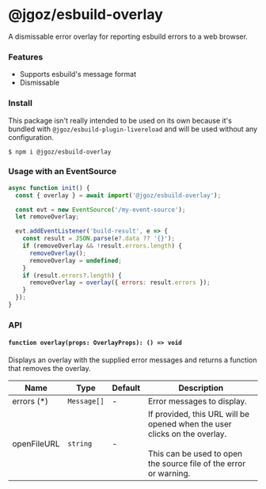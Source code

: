 # @jgoz/esbuild-overlay

A dismissable error overlay for reporting esbuild errors to a web browser.

### Features

- Supports esbuild's message format
- Dismissable

### Install

This package isn't really intended to be used on its own because it's bundled with `@jgoz/esbuild-plugin-livereload` and will be used without any configuration.

```console
$ npm i @jgoz/esbuild-overlay
```

### Usage with an EventSource

```js
async function init() {
  const { overlay } = await import('@jgoz/esbuild-overlay');

  const evt = new EventSource('/my-event-source');
  let removeOverlay;

  evt.addEventListener('build-result', e => {
    const result = JSON.parse(e?.data ?? '{}');
    if (removeOverlay && !result.errors.length) {
      removeOverlay();
      removeOverlay = undefined;
    }
    if (result.errors?.length) {
      removeOverlay = overlay({ errors: result.errors });
    }
  });
}
```

### API

#### `function overlay(props: OverlayProps): () => void`

Displays an overlay with the supplied error messages and returns a function that removes the overlay.

<!-- prettier-ignore-start -->
<!-- markdown-interpolate: node ../../scripts/docs.mjs ./src/overlay.ts OverlayProps -->
| Name | Type | Default | Description |
| ---- | ---- | ------- | ----------- |
| errors (*) | `Message[]` | - | Error messages to display. |
| openFileURL | `string` | - | If provided, this URL will be opened when the user clicks on the overlay.<br><br>This can be used to open the source file of the error or warning. |
<!-- end -->
<!-- prettier-ignore-end -->
